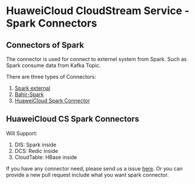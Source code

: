 # HuaweiCloud CloudStream Service - Spark Connectors


## Connectors of Spark

The connector is used for connect to externel system from Spark. Such as Spark consume data from Kafka Topic.

There are three types of Connectors:
1. [Spark external](https://github.com/apache/spark/tree/master/external)
2. [Bahir-Spark](https://github.com/apache/bahir)
3. [HuaweiCloud Spark Connector](https://github.com/huaweicloud/huaweicloud-cs-sdk)

## HuaweiCloud CS Spark Connectors

Will Support:
1. DIS: Spark inside
2. DCS: Redic inside
3. CloudTable: HBase inside

If you have any connector need, please send us a issue [here](https://github.com/huaweicloud/huaweicloud-cs-sdk/issues).
Or you can provide a new pull request include what you want spark connector. 


